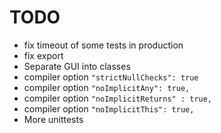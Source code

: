 # TODO
- fix timeout of some tests in production
- fix export
- Separate GUI into classes
- compiler option `"strictNullChecks": true `
- compiler option `"noImplicitAny": true,`
- compiler option `"noImplicitReturns" : true,`
- compiler option `"noImplicitThis": true,`
- More unittests